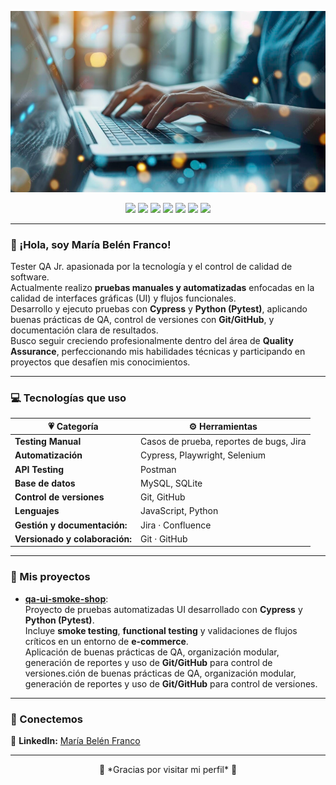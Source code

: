 <!-- 💜 Banner -->
<p align="center">
 <img src="https://github.com/mariabelenfranco1985/mariabelenfranco1985/blob/main/banner 2.png" alt="María Belén Franco Banner" width="800">

</p>

<!-- 💜 Herramientas y Tecnologías -->
<p align="center">
  <img src="https://img.shields.io/badge/CYPRESS-7b2cbf?style=for-the-badge&logo=cypress&logoColor=white" />
  <img src="https://img.shields.io/badge/POSTMAN-bb3ce6?style=for-the-badge&logo=postman&logoColor=white" />
  <img src="https://img.shields.io/badge/SELENIUM-8a33cc?style=for-the-badge&logo=selenium&logoColor=white" />
  <img src="https://img.shields.io/badge/JIRA-1a1a1a?style=for-the-badge&logo=jira&logoColor=white" />
  <img src="https://img.shields.io/badge/PYTHON-9b59b6?style=for-the-badge&logo=python&logoColor=white" />
  <img src="https://img.shields.io/badge/MYSQL-2b2b2b?style=for-the-badge&logo=mysql&logoColor=white" />
  <img src="https://img.shields.io/badge/GITHUB-000000?style=for-the-badge&logo=github&logoColor=white" />
</p>

---

### 🌸 ¡Hola, soy María Belén Franco!
Tester QA Jr. apasionada por la tecnología y el control de calidad de software.  
Actualmente realizo **pruebas manuales y automatizadas** enfocadas en la calidad de interfaces gráficas (UI) y flujos funcionales.  
Desarrollo y ejecuto pruebas con **Cypress** y **Python (Pytest)**, aplicando buenas prácticas de QA, control de versiones con **Git/GitHub**, y documentación clara de resultados.  
Busco seguir creciendo profesionalmente dentro del área de **Quality Assurance**, perfeccionando mis habilidades técnicas y participando en proyectos que desafíen mis conocimientos.  

---

### 💻 Tecnologías que uso

| 💗 **Categoría** | ⚙️ **Herramientas** |
|------------------|----------------------|
| **Testing Manual** | Casos de prueba, reportes de bugs, Jira |
| **Automatización** | Cypress, Playwright, Selenium | katalon | JMeter |
| **API Testing** | Postman |
| **Base de datos** | MySQL, SQLite |
| **Control de versiones** | Git, GitHub |
| **Lenguajes** | JavaScript, Python |
| **Gestión y documentación:**| Jira · Confluence  |
|**Versionado y colaboración:** |Git · GitHub  


---

### 📂 Mis proyectos
- [**qa-ui-smoke-shop**](https://github.com/mariabelenfranco1985/qa-ui-smoke-shop):  
  Proyecto de pruebas automatizadas UI desarrollado con **Cypress** y **Python (Pytest)**.  
  Incluye **smoke testing**, **functional testing** y validaciones de flujos críticos en un entorno de **e-commerce**.  
  Aplicación de buenas prácticas de QA, organización modular, generación de reportes y uso de **Git/GitHub** para control de versiones.ción de buenas prácticas de QA, organización modular, generación de reportes y uso de **Git/GitHub** para control de versiones.
---

### 💌 Conectemos


💼 **LinkedIn:** [María Belén Franco](https://www.linkedin.com/in/maria-belen-franco-396aab374/)

---

<p align="center">
  🌟 *Gracias por visitar mi perfil* 🌟
</p>
